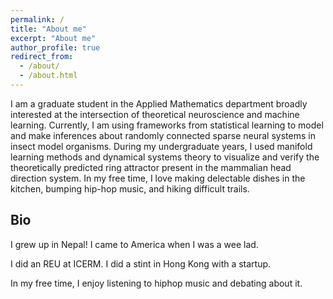 ```yaml
---
permalink: /
title: "About me"
excerpt: "About me"
author_profile: true
redirect_from: 
  - /about/
  - /about.html
---
```


I am a graduate student in the Applied Mathematics department broadly 
interested at the intersection of theoretical neuroscience and machine 
learning. Currently, I am using frameworks from statistical learning to 
model and make inferences about randomly connected sparse neural systems 
in insect model organisms. During my undergraduate years, I used manifold 
learning methods and dynamical systems theory to visualize and verify the 
theoretically predicted ring attractor present in the mammalian head 
direction system. In my free time, I love making delectable dishes 
in the kitchen, bumping hip-hop music, and hiking difficult trails.



## Bio
I grew up in Nepal! I came to America when I was a wee lad. 

I did an REU at ICERM. I did a stint in Hong Kong with a startup. 

In my free time, I enjoy listening to hiphop music and debating about it.
